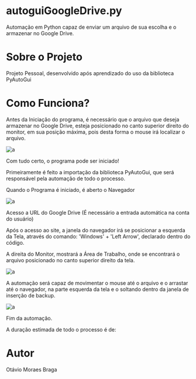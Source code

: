 # autoguiGoogleDrive.py
Automação em Python capaz de enviar um arquivo de sua escolha e o armazenar no Google Drive.

# Sobre o Projeto
Projeto Pessoal, desenvolvido após aprendizado do uso da biblioteca PyAutoGui

# Como Funciona?
Antes da Iniciação do programa, é necessário que o arquivo que deseja armazenar no Google Drive, esteja posicionado no canto superior direito do monitor, em sua posição máxima, pois desta forma o mouse irá localizar o arquivo.

![a](https://user-images.githubusercontent.com/84475339/168164234-aee22980-c9e8-46d7-8c9b-c3dd7283f873.png)

Com tudo certo, o programa pode ser iniciado!

Primeiramente é feito a importação da biblioteca PyAutoGui, que será responsável pela automação de todo o processo.

Quando o Programa é iniciado, é aberto o Navegador

![a](https://user-images.githubusercontent.com/84475339/168164527-f2e0bc4b-e323-47f0-8206-c43a33670d7b.png)

Acesso a URL do Google Drive (É necessário a entrada automática na conta do usuário)

Após o acesso ao site, a janela do navegador irá se posicionar a esquerda da Tela, através do comando: 'Windows' + 'Left Arrow', declarado dentro do código.

A direita do Monitor, mostrará a Área de Trabalho, onde se encontrará o arquivo posicionado no canto superior direito da tela.

![a](https://user-images.githubusercontent.com/84475339/168164877-1083bdd6-3d7f-41fb-ab8c-4ad964b8dcfa.png)

A automação será capaz de movimentar o mouse até o arquivo e o arrastar até o navegador, na parte esquerda da tela e o soltando dentro da janela de inserção de backup.

![a](https://user-images.githubusercontent.com/84475339/168165067-625e2365-01a7-4450-b3ce-f5210a26b74e.png)

Fim da automação.

A duração estimada de todo o processo é de: 

# Autor
Otávio Moraes Braga
